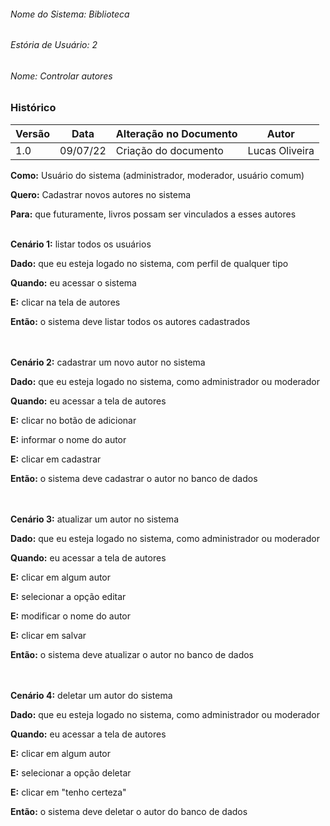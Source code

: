 

###### Nome do Sistema: Biblioteca
###### Estória de Usuário: 2
###### Nome: Controlar autores

### Histórico
|**Versão**|**Data**|**Alteração no Documento**|**Autor**|
|------|----|---------|-----|
|1.0|09/07/22|Criação do documento|Lucas Oliveira|




**Como:** Usuário do sistema (administrador, moderador, usuário comum)

**Quero:** Cadastrar novos autores no sistema

**Para:** que futuramente, livros possam ser vinculados a esses autores 
<br>
<br>


**Cenário 1:** listar todos os usuários

**Dado:** que eu esteja logado no sistema, com perfil de qualquer tipo

**Quando:** eu acessar o sistema

**E:** clicar na tela de autores

**Então:** o sistema deve listar todos os autores cadastrados<br>
<br>
<br>


**Cenário 2:** cadastrar um novo autor no sistema

**Dado:** que eu esteja logado no sistema, como administrador ou moderador

**Quando:** eu acessar a tela de autores

**E:** clicar no botão de adicionar

**E:** informar o nome do autor

**E:** clicar em cadastrar

**Então:** o sistema deve cadastrar o autor no banco de dados<br>
<br>
<br>


**Cenário 3:** atualizar um autor no sistema

**Dado:** que eu esteja logado no sistema, como administrador ou moderador

**Quando:** eu acessar a tela de autores

**E:** clicar em algum autor

**E:** selecionar a opção editar

**E:** modificar o nome do autor

**E:** clicar em salvar

**Então:** o sistema deve atualizar o autor no banco de dados<br>
<br>
<br>


**Cenário 4:** deletar um autor do sistema

**Dado:** que eu esteja logado no sistema, como administrador ou moderador

**Quando:** eu acessar a tela de autores

**E:** clicar em algum autor

**E:** selecionar a opção deletar

**E:** clicar em "tenho certeza"

**Então:** o sistema deve deletar o autor do banco de dados<br>
<br>
<br>



